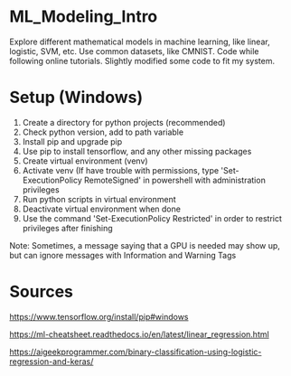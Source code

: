 # ML_Modeling_Intro

Explore different mathematical models in machine learning, like linear, logistic, SVM, etc.
Use common datasets, like CMNIST. Code while following online tutorials. Slightly modified some code to fit my system.

# Setup (Windows)
1. Create a directory for python projects (recommended)
2. Check python version, add to path variable
3. Install pip and upgrade pip
4. Use pip to install tensorflow, and any other missing packages
5. Create virtual environment (venv)
6. Activate venv (If have trouble with permissions, type 'Set-ExecutionPolicy RemoteSigned' in powershell with administration privileges
7. Run python scripts in virtual environment
8. Deactivate virtual environment when done
9. Use the command 'Set-ExecutionPolicy Restricted' in order to restrict privileges after finishing

Note: Sometimes, a message saying that a GPU is needed may show up, but can ignore messages with Information and Warning Tags

# Sources

https://www.tensorflow.org/install/pip#windows

https://ml-cheatsheet.readthedocs.io/en/latest/linear_regression.html

https://aigeekprogrammer.com/binary-classification-using-logistic-regression-and-keras/

